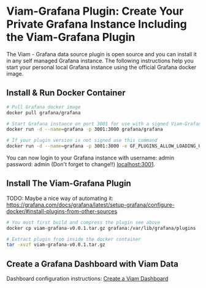 # Viam-Grafana Plugin: Create Your Private Grafana Instance Including the Viam-Grafana Plugin

The Viam - Grafana data source plugin is open source and you can install it in any self managed Grafana instance.
The following instructions help you start your personal local Grafana instance using the official Grafana docker image.

## Install & Run Docker Container

```bash
# Pull Grafana docker image
docker pull grafana/grafana

# Start Grafana instance on port 3001 for use with a signed Viam-Grafana plugin
docker run -d --name=grafana -p 3001:3000 grafana/grafana

# If your plugin version is not signed use this command
docker run -d --name=grafana -p 3001:3000 -e GF_PLUGINS_ALLOW_LOADING_UNSIGNED_PLUGINS=viam-viam-datasource grafana/grafana
```

You can now login to your Grafana instance with username: admin password: admin (Don't forget to change!!) [localhost:3001](http://localhost:3001).

## Install The Viam-Grafana Plugin

TODO: Maybe a nice way of automating it: https://grafana.com/docs/grafana/latest/setup-grafana/configure-docker/#install-plugins-from-other-sources

```bash
# You must first build and compress the plugin see above
docker cp viam-grafana-v0.0.1.tar.gz grafana:/var/lib/grafana/plugins

# Extract plugin from inside the docker container
tar -xvzf viam-grafana-v0.0.1.tar.gz
```

## Create a Grafana Dashboard with Viam Data

Dashboard configuration instructions: [Create a Viam Dashboard](configure-dashboard.md)


